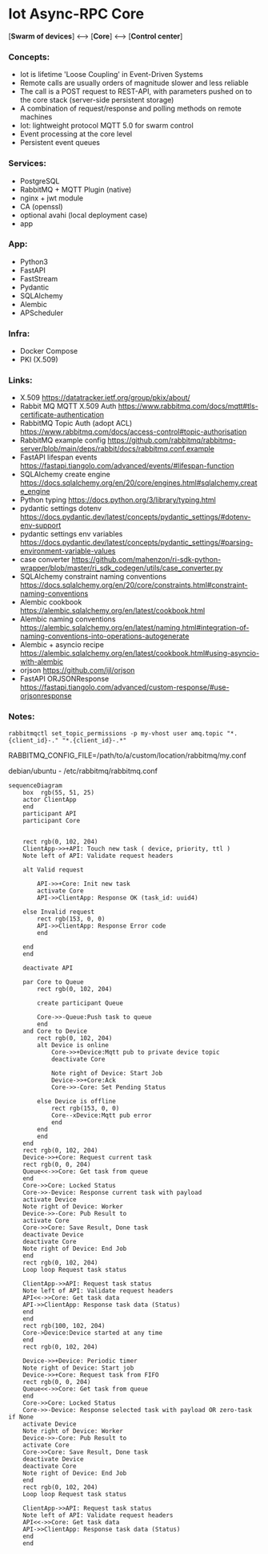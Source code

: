 # Iot Async-RPC Core

[**Swarm of devices**] <--> [**Core**] <--> [**Control center**]

### Concepts:

- Iot is lifetime 'Loose Coupling' in Event-Driven Systems
- Remote calls are usually orders of magnitude slower and less reliable
- The call is a POST request to REST-API, with parameters pushed on to the core stack (server-side persistent storage)
- A combination of request/response and polling methods on remote machines
- Iot: lightweight protocol MQTT 5.0 for swarm control
- Event processing at the core level
- Persistent event queues

### Services:

- PostgreSQL
- RabbitMQ + MQTT Plugin (native)
- nginx + jwt module
- CA (openssl)
- optional avahi (local deployment case)
- app

### App:

- Python3
- FastAPI
- FastStream
- Pydantic
- SQLAlchemy
- Alembic
- APScheduler

### Infra:

- Docker Compose
- PKI (X.509)

### Links:

- X.509 https://datatracker.ietf.org/group/pkix/about/
- Rabbit MQ MQTT X.509 Auth https://www.rabbitmq.com/docs/mqtt#tls-certificate-authentication
- RabbitMQ Topic Auth (adopt ACL) https://www.rabbitmq.com/docs/access-control#topic-authorisation
- RabbitMQ example config https://github.com/rabbitmq/rabbitmq-server/blob/main/deps/rabbit/docs/rabbitmq.conf.example
- FastAPI lifespan events https://fastapi.tiangolo.com/advanced/events/#lifespan-function
- SQLAlchemy create engine https://docs.sqlalchemy.org/en/20/core/engines.html#sqlalchemy.create_engine
- Python typing https://docs.python.org/3/library/typing.html
- pydantic settings dotenv https://docs.pydantic.dev/latest/concepts/pydantic_settings/#dotenv-env-support
- pydantic settings env variables https://docs.pydantic.dev/latest/concepts/pydantic_settings/#parsing-environment-variable-values
- case converter https://github.com/mahenzon/ri-sdk-python-wrapper/blob/master/ri_sdk_codegen/utils/case_converter.py
- SQLAlchemy constraint naming conventions https://docs.sqlalchemy.org/en/20/core/constraints.html#constraint-naming-conventions
- Alembic cookbook https://alembic.sqlalchemy.org/en/latest/cookbook.html
- Alembic naming conventions https://alembic.sqlalchemy.org/en/latest/naming.html#integration-of-naming-conventions-into-operations-autogenerate
- Alembic + asyncio recipe https://alembic.sqlalchemy.org/en/latest/cookbook.html#using-asyncio-with-alembic
- orjson https://github.com/ijl/orjson
- FastAPI ORJSONResponse https://fastapi.tiangolo.com/advanced/custom-response/#use-orjsonresponse

### Notes:

````
rabbitmqctl set_topic_permissions -p my-vhost user amq.topic "*.{client_id}-." "*.{client_id}-.*"
````
RABBITMQ_CONFIG_FILE=/path/to/a/custom/location/rabbitmq/my.conf

debian/ubuntu - /etc/rabbitmq/rabbitmq.conf


```mermaid
sequenceDiagram
    box  rgb(55, 51, 25)
    actor ClientApp
    end
    participant API  
    participant Core


    rect rgb(0, 102, 204)
    ClientApp->>+API: Touch new task ( device, priority, ttl )
    Note left of API: Validate request headers
    
    alt Valid request
        
        API->>+Core: Init new task
        activate Core
        API->>ClientApp: Response OK (task_id: uuid4)
       
    else Invalid request
        rect rgb(153, 0, 0)
        API->>ClientApp: Response Error code
        end

    end
    end 

    deactivate API
    
    par Core to Queue       
        rect rgb(0, 102, 204)
        
        create participant Queue
        
        Core->>-Queue:Push task to queue
        end
    and Core to Device
        rect rgb(0, 102, 204)
        alt Device is online
            Core->>+Device:Mqtt pub to private device topic
            deactivate Core
       
            Note right of Device: Start Job
            Device->>+Core:Ack
            Core->>-Core: Set Pending Status
        
        else Device is offline
            rect rgb(153, 0, 0)
            Core--xDevice:Mqtt pub error
            end
        end
        end        
    end
    rect rgb(0, 102, 204)
    Device->>+Core: Request current task
    rect rgb(0, 0, 204)
    Queue<<->>Core: Get task from queue
    end
    Core->>Core: Locked Status
    Core->>-Device: Response current task with payload
    activate Device
    Note right of Device: Worker
    Device->>-Core: Pub Result to 
    activate Core
    Core->>Core: Save Result, Done task    
    deactivate Device
    deactivate Core
    Note right of Device: End Job
    end
    rect rgb(0, 102, 204)
    Loop loop Request task status
   
    ClientApp->>API: Request task status
    Note left of API: Validate request headers
    API<<->>Core: Get task data
    API->>ClientApp: Response task data (Status)
    end
    end
    rect rgb(100, 102, 204)
    Core->Device:Device started at any time
    end
    rect rgb(0, 102, 204)
    
    Device->>+Device: Periodic timer
    Note right of Device: Start job
    Device->>+Core: Request task from FIFO
    rect rgb(0, 0, 204)
    Queue<<->>Core: Get task from queue
    end
    Core->>Core: Locked Status
    Core->>-Device: Response selected task with payload OR zero-task if None
    activate Device
    Note right of Device: Worker
    Device->>-Core: Pub Result to 
    activate Core
    Core->>Core: Save Result, Done task    
    deactivate Device
    deactivate Core
    Note right of Device: End Job
    end
    rect rgb(0, 102, 204)
    Loop loop Request task status
   
    ClientApp->>API: Request task status
    Note left of API: Validate request headers
    API<<->>Core: Get task data
    API->>ClientApp: Response task data (Status)
    end
    end

    

    
    
```
